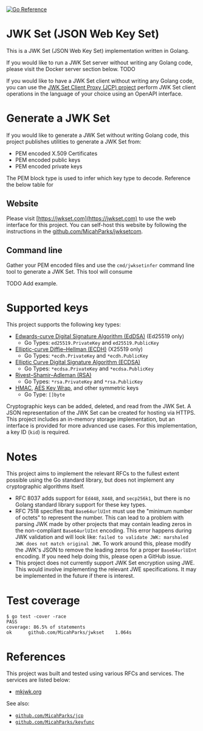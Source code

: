 [![Go Reference](https://pkg.go.dev/badge/github.com/MicahParks/jwkset.svg)](https://pkg.go.dev/github.com/MicahParks/jwkset)

# JWK Set (JSON Web Key Set)

This is a JWK Set (JSON Web Key Set) implementation written in Golang.

If you would like to run a JWK Set server without writing any Golang code, please visit the Docker server section below.
TODO

If you would like to have a JWK Set client without writing any Golang code, you can use the
[JWK Set Client Proxy (JCP) project](https://github.com/MicahParks/jcp) perform JWK Set client operations in the
language of your choice using an OpenAPI interface.

# Generate a JWK Set

If you would like to generate a JWK Set without writing Golang code, this project publishes utilities to generate a JWK
Set from:

* PEM encoded X.509 Certificates
* PEM encoded public keys
* PEM encoded private keys

The PEM block type is used to infer which key type to decode. Reference the below table for

## Website

Please visit [https://jwkset.com](https://jwkset.com) to use the web interface for this project. You can self-host this
website by following the instructions in the [github.com/MicahParks/jwksetcom](https://github.com/MicahParks/jwksetcom).

## Command line

Gather your PEM encoded files and use the `cmd/jwksetinfer` command line tool to generate a JWK Set. This tool will
consume

TODO Add example.

# Supported keys

This project supports the following key types:

* [Edwards-curve Digital Signature Algorithm (EdDSA)](https://en.wikipedia.org/wiki/EdDSA) (Ed25519 only)
    * Go Types: `ed25519.PrivateKey` and `ed25519.PublicKey`
* [Elliptic-curve Diffie–Hellman (ECDH)](https://en.wikipedia.org/wiki/Elliptic-curve_Diffie%E2%80%93Hellman) (X25519
  only)
    * Go Types: `*ecdh.PrivateKey` and `*ecdh.PublicKey`
* [Elliptic Curve Digital Signature Algorithm (ECDSA)](https://en.wikipedia.org/wiki/Elliptic_Curve_Digital_Signature_Algorithm)
    * Go Types: `*ecdsa.PrivateKey` and `*ecdsa.PublicKey`
* [Rivest–Shamir–Adleman (RSA)](https://en.wikipedia.org/wiki/RSA_(cryptosystem))
    * Go Types: `*rsa.PrivateKey` and `*rsa.PublicKey`
* [HMAC](https://en.wikipedia.org/wiki/HMAC), [AES Key Wrap](https://en.wikipedia.org/wiki/Key_Wrap), and other
  symmetric keys
    * Go Type: `[]byte`

Cryptographic keys can be added, deleted, and read from the JWK Set. A JSON representation of the JWK Set can be created
for hosting via HTTPS. This project includes an in-memory storage implementation, but an interface is provided for more
advanced use cases. For this implementation, a key ID (`kid`) is required.

# Notes

This project aims to implement the relevant RFCs to the fullest extent possible using the Go standard library, but does
not implement any cryptographic algorithms itself.

* RFC 8037 adds support for `Ed448`, `X448`, and `secp256k1`, but there is no Golang standard library support for these
  key types.
* RFC 7518 specifies that `Base64urlUInt` must use the "minimum number of octets" to represent the number. This can lead
  to a problem with parsing JWK made by other projects that may contain leading zeros in the
  non-compliant `Base64urlUInt` encoding. This error happens during JWK validation and will look
  like: `failed to validate JWK: marshaled JWK does not match original JWK`. To work around this, please modify the
  JWK's JSON to remove the leading zeros for a proper `Base64urlUInt` encoding. If you need help doing this, please open
  a GitHub issue.
* This project does not currently support JWK Set encryption using JWE. This would involve implementing the relevant JWE
  specifications. It may be implemented in the future if there is interest.

# Test coverage

```
$ go test -cover -race
PASS
coverage: 86.5% of statements
ok      github.com/MicahParks/jwkset    1.064s
```

# References

This project was built and tested using various RFCs and services. The services are listed below:

* [mkjwk.org](https://github.com/mitreid-connect/mkjwk.org)

See also:

* [`github.com/MicahParks/jcp`](https://github.com/MicahParks/jcp)
* [`github.com/MicahParks/keyfunc`](https://github.com/MicahParks/keyfunc)